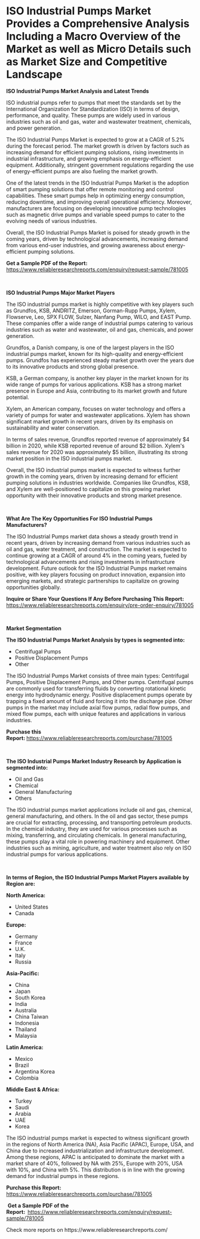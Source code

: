 <p><h1>ISO Industrial Pumps Market Provides a Comprehensive Analysis Including a Macro Overview of the Market as well as Micro Details such as Market Size and Competitive Landscape</h1></p><p><strong>ISO Industrial Pumps Market Analysis and Latest Trends</strong></p>
<p><p>ISO industrial pumps refer to pumps that meet the standards set by the International Organization for Standardization (ISO) in terms of design, performance, and quality. These pumps are widely used in various industries such as oil and gas, water and wastewater treatment, chemicals, and power generation.</p><p>The ISO Industrial Pumps Market is expected to grow at a CAGR of 5.2% during the forecast period. The market growth is driven by factors such as increasing demand for efficient pumping solutions, rising investments in industrial infrastructure, and growing emphasis on energy-efficient equipment. Additionally, stringent government regulations regarding the use of energy-efficient pumps are also fueling the market growth.</p><p>One of the latest trends in the ISO Industrial Pumps Market is the adoption of smart pumping solutions that offer remote monitoring and control capabilities. These smart pumps help in optimizing energy consumption, reducing downtime, and improving overall operational efficiency. Moreover, manufacturers are focusing on developing innovative pump technologies such as magnetic drive pumps and variable speed pumps to cater to the evolving needs of various industries.</p><p>Overall, the ISO Industrial Pumps Market is poised for steady growth in the coming years, driven by technological advancements, increasing demand from various end-user industries, and growing awareness about energy-efficient pumping solutions.</p></p>
<p><strong>Get a Sample PDF of the Report:&nbsp;</strong> <a href="https://www.reliableresearchreports.com/enquiry/request-sample/781005">https://www.reliableresearchreports.com/enquiry/request-sample/781005</a></p>
<p>&nbsp;</p>
<p><strong>ISO Industrial Pumps Major Market Players</strong></p>
<p><p>The ISO industrial pumps market is highly competitive with key players such as Grundfos, KSB, ANDRITZ, Emerson, Gorman-Rupp Pumps, Xylem, Flowserve, Leo, SPX FLOW, Sulzer, Nanfang Pump, WILO, and EAST Pump. These companies offer a wide range of industrial pumps catering to various industries such as water and wastewater, oil and gas, chemicals, and power generation.</p><p>Grundfos, a Danish company, is one of the largest players in the ISO industrial pumps market, known for its high-quality and energy-efficient pumps. Grundfos has experienced steady market growth over the years due to its innovative products and strong global presence.</p><p>KSB, a German company, is another key player in the market known for its wide range of pumps for various applications. KSB has a strong market presence in Europe and Asia, contributing to its market growth and future potential.</p><p>Xylem, an American company, focuses on water technology and offers a variety of pumps for water and wastewater applications. Xylem has shown significant market growth in recent years, driven by its emphasis on sustainability and water conservation.</p><p>In terms of sales revenue, Grundfos reported revenue of approximately $4 billion in 2020, while KSB reported revenue of around $2 billion. Xylem's sales revenue for 2020 was approximately $5 billion, illustrating its strong market position in the ISO industrial pumps market.</p><p>Overall, the ISO industrial pumps market is expected to witness further growth in the coming years, driven by increasing demand for efficient pumping solutions in industries worldwide. Companies like Grundfos, KSB, and Xylem are well-positioned to capitalize on this growing market opportunity with their innovative products and strong market presence.</p></p>
<p>&nbsp;</p>
<p><strong>What Are The Key Opportunities For ISO Industrial Pumps Manufacturers?</strong></p>
<p><p>The ISO Industrial Pumps market data shows a steady growth trend in recent years, driven by increasing demand from various industries such as oil and gas, water treatment, and construction. The market is expected to continue growing at a CAGR of around 4% in the coming years, fueled by technological advancements and rising investments in infrastructure development. Future outlook for the ISO Industrial Pumps market remains positive, with key players focusing on product innovation, expansion into emerging markets, and strategic partnerships to capitalize on growing opportunities globally.</p></p>
<p><strong>Inquire or Share Your Questions If Any Before Purchasing This Report:</strong> <a href="https://www.reliableresearchreports.com/enquiry/pre-order-enquiry/781005">https://www.reliableresearchreports.com/enquiry/pre-order-enquiry/781005</a></p>
<p>&nbsp;</p>
<p><strong>Market Segmentation</strong></p>
<p><strong>The ISO Industrial Pumps Market Analysis by types is segmented into:</strong></p>
<p><ul><li>Centrifugal Pumps</li><li>Positive Displacement Pumps</li><li>Other</li></ul></p>
<p><p>The ISO Industrial Pumps Market consists of three main types: Centrifugal Pumps, Positive Displacement Pumps, and Other pumps. Centrifugal pumps are commonly used for transferring fluids by converting rotational kinetic energy into hydrodynamic energy. Positive displacement pumps operate by trapping a fixed amount of fluid and forcing it into the discharge pipe. Other pumps in the market may include axial flow pumps, radial flow pumps, and mixed flow pumps, each with unique features and applications in various industries.</p></p>
<p><strong>Purchase this Report:&nbsp;</strong><a href="https://www.reliableresearchreports.com/purchase/781005">https://www.reliableresearchreports.com/purchase/781005</a></p>
<p>&nbsp;</p>
<p><strong>The ISO Industrial Pumps Market Industry Research by Application is segmented into:</strong></p>
<p><ul><li>Oil and Gas</li><li>Chemical</li><li>General Manufacturing</li><li>Others</li></ul></p>
<p><p>The ISO industrial pumps market applications include oil and gas, chemical, general manufacturing, and others. In the oil and gas sector, these pumps are crucial for extracting, processing, and transporting petroleum products. In the chemical industry, they are used for various processes such as mixing, transferring, and circulating chemicals. In general manufacturing, these pumps play a vital role in powering machinery and equipment. Other industries such as mining, agriculture, and water treatment also rely on ISO industrial pumps for various applications.</p></p>
<p>&nbsp;</p>
<p><strong>In terms of Region, the ISO Industrial Pumps Market Players available by Region are:</strong></p>
<p>
    <p> <strong> North America: </strong>
        <ul>
            <li>United States</li>
            <li>Canada</li>
        </ul>
        </p> 
    <p> <strong> Europe: </strong>
        <ul>
            <li>Germany</li>
            <li>France</li>
            <li>U.K.</li>
            <li>Italy</li>
            <li>Russia</li>
        </ul>
        </p> 
    <p> <strong> Asia-Pacific: </strong>
        <ul>
            <li>China</li>
            <li>Japan</li>
            <li>South Korea</li>
            <li>India</li>
            <li>Australia</li>
            <li>China Taiwan</li>
            <li>Indonesia</li>
            <li>Thailand</li>
            <li>Malaysia</li>
        </ul>
        </p> 
    <p> <strong> Latin America: </strong>
        <ul>
            <li>Mexico</li>
            <li>Brazil</li>
            <li>Argentina Korea</li>
            <li>Colombia</li>
        </ul>
        </p> 
    <p> <strong> Middle East & Africa: </strong>
        <ul>
            <li>Turkey</li>
            <li>Saudi</li>
            <li>Arabia</li>
            <li>UAE</li>
            <li>Korea</li>
        </ul>
    </p>
    </p>
<p><p>The ISO industrial pumps market is expected to witness significant growth in the regions of North America (NA), Asia Pacific (APAC), Europe, USA, and China due to increased industrialization and infrastructure development. Among these regions, APAC is anticipated to dominate the market with a market share of 40%, followed by NA with 25%, Europe with 20%, USA with 10%, and China with 5%. This distribution is in line with the growing demand for industrial pumps in these regions.</p></p>
<p><strong>Purchase this Report: </strong><a href="https://www.reliableresearchreports.com/purchase/781005">https://www.reliableresearchreports.com/purchase/781005</a></p>
<p>&nbsp;<strong>Get a Sample PDF of the Report:&nbsp;&nbsp;</strong><a href="https://www.reliableresearchreports.com/enquiry/request-sample/781005">https://www.reliableresearchreports.com/enquiry/request-sample/781005</a></p>
<p><strong></strong></p>
<p>Check more reports on https://www.reliableresearchreports.com/</p>